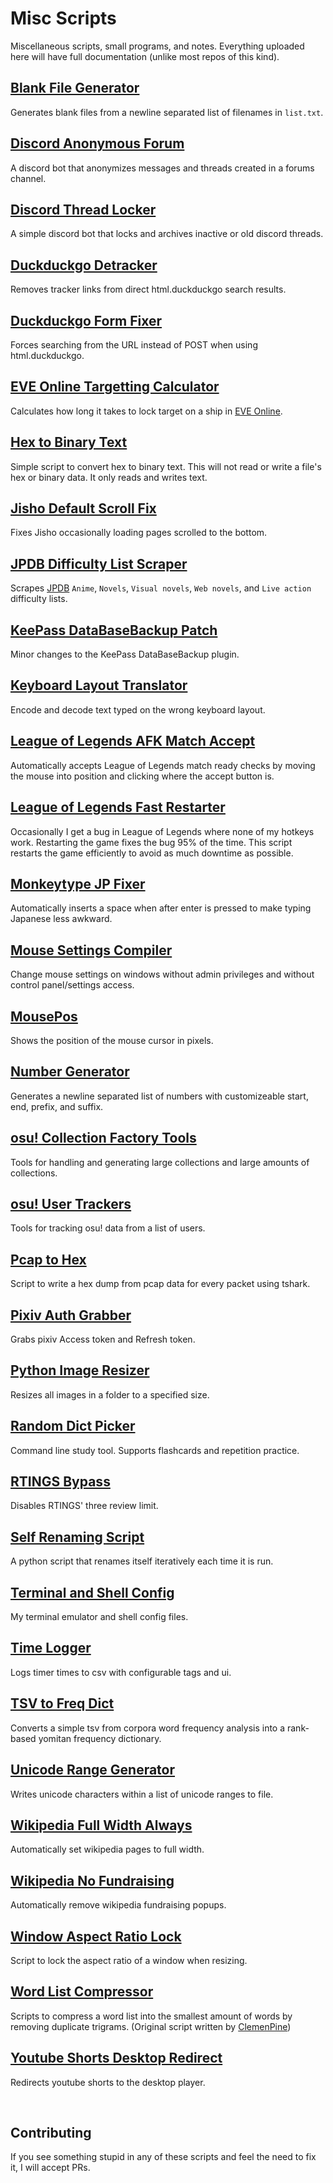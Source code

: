 # Misc Scripts

Miscellaneous scripts, small programs, and notes. Everything uploaded here will have full documentation (unlike most repos of this kind).

## [Blank File Generator](./scripts_and_programs/blank_file_generator)

Generates blank files from a newline separated list of filenames in `list.txt`. 

## [Discord Anonymous Forum](./scripts_and_programs/discord_anonymous_forum)

A discord bot that anonymizes messages and threads created in a forums channel.

## [Discord Thread Locker](./scripts_and_programs/discord_thread_locker)

A simple discord bot that locks and archives inactive or old discord threads.

## [Duckduckgo Detracker](./scripts_and_programs/duckduckgo_detracker)

Removes tracker links from direct html.duckduckgo search results.

## [Duckduckgo Form Fixer](./scripts_and_programs/duckduckgo_form_fixer)

Forces searching from the URL instead of POST when using html.duckduckgo.

## [EVE Online Targetting Calculator](./scripts_and_programs/eve_online_targetting_calculator)

Calculates how long it takes to lock target on a ship in [EVE Online](https://www.eveonline.com/).

## [Hex to Binary Text](./scripts_and_programs/hex_to_binary_text)

Simple script to convert hex to binary text. This will not read or write a file's hex or binary data. It only reads and writes text.

## [Jisho Default Scroll Fix](./scripts_and_programs/jisho_default_scroll_fix)

Fixes Jisho occasionally loading pages scrolled to the bottom.

## [JPDB Difficulty List Scraper](./scripts_and_programs/jpdb_difficulty_list_scraper)

Scrapes [JPDB](https://jpdb.io) `Anime`, `Novels`, `Visual novels`, `Web novels`, and `Live action` difficulty lists.

## [KeePass DataBaseBackup Patch](./scripts_and_programs/keepass_databasebackup_patch)

Minor changes to the KeePass DataBaseBackup plugin.

## [Keyboard Layout Translator](./scripts_and_programs/keyboard_layout_translator)

Encode and decode text typed on the wrong keyboard layout.

## [League of Legends AFK Match Accept](./scripts_and_programs/league_of_legends_afk_match_accept)

Automatically accepts League of Legends match ready checks by moving the mouse into position and clicking where the accept button is.

## [League of Legends Fast Restarter](./scripts_and_programs/league_of_legends_fast_restarter)

Occasionally I get a bug in League of Legends where none of my hotkeys work. Restarting the game fixes the bug 95% of the time. This script restarts the game efficiently to avoid as much downtime as possible.

## [Monkeytype JP Fixer](./scripts_and_programs/monkeytype_jp_fixer)

Automatically inserts a space when after enter is pressed to make typing Japanese less awkward.

## [Mouse Settings Compiler](./scripts_and_programs/mouse_settings_compiler)

Change mouse settings on windows without admin privileges and without control panel/settings access.

## [MousePos](./scripts_and_programs/mousepos)

Shows the position of the mouse cursor in pixels.

## [Number Generator](./scripts_and_programs/number_generator)

Generates a newline separated list of numbers with customizeable start, end, prefix, and suffix.

## [osu! Collection Factory Tools](./scripts_and_programs/osu_collection_factory_tools)

Tools for handling and generating large collections and large amounts of collections.

## [osu! User Trackers](./scripts_and_programs/osu_user_trackers)

Tools for tracking osu! data from a list of users.

## [Pcap to Hex](./scripts_and_programs/pcap_to_hex)

Script to write a hex dump from pcap data for every packet using tshark.

## [Pixiv Auth Grabber](./scripts_and_programs/pixiv_auth_grabber)

Grabs pixiv Access token and Refresh token.

## [Python Image Resizer](./scripts_and_programs/python_image_resizer)

Resizes all images in a folder to a specified size.

## [Random Dict Picker](./scripts_and_programs/random_dict_picker)

Command line study tool. Supports flashcards and repetition practice.

## [RTINGS Bypass](./scripts_and_programs/rtings_bypass)

Disables RTINGS' three review limit.

## [Self Renaming Script](./scripts_and_programs/self_renaming_script)

A python script that renames itself iteratively each time it is run.

## [Terminal and Shell Config](./scripts_and_programs/terminal_and_shell_config)

My terminal emulator and shell config files.

## [Time Logger](./scripts_and_programs/time_logger)

Logs timer times to csv with configurable tags and ui.

## [TSV to Freq Dict](./scripts_and_programs/tsv_to_freq_dict)

Converts a simple tsv from corpora word frequency analysis into a rank-based yomitan frequency dictionary.

## [Unicode Range Generator](./scripts_and_programs/unicode_range_generator)

Writes unicode characters within a list of unicode ranges to file.

## [Wikipedia Full Width Always](./scripts_and_programs/wikipedia_full_width_always)

Automatically set wikipedia pages to full width.

## [Wikipedia No Fundraising](./scripts_and_programs/wikipedia_no_fundraising)

Automatically remove wikipedia fundraising popups.

## [Window Aspect Ratio Lock](./scripts_and_programs/window_aspect_ratio_lock)

Script to lock the aspect ratio of a window when resizing.

## [Word List Compressor](./scripts_and_programs/word_list_compressor)

Scripts to compress a word list into the smallest amount of words by removing duplicate trigrams. (Original script written by [ClemenPine](https://github.com/ClemenPine/word-compressor))

## [Youtube Shorts Desktop Redirect](./scripts_and_programs/youtube_shorts_desktop_redirect)

Redirects youtube shorts to the desktop player.

<br>

## Contributing

If you see something stupid in any of these scripts and feel the need to fix it, I will accept PRs.